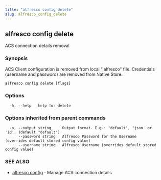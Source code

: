 ```yaml
---
title: "alfresco config delete"
slug: alfresco_config_delete
---
```

## alfresco config delete

ACS connection details removal

### Synopsis

ACS Client configuration is removed from local ".alfresco" file.
Credentials (username and password) are removed from Native Store.

```
alfresco config delete [flags]
```

### Options

```
  -h, --help   help for delete
```

### Options inherited from parent commands

```
  -o, --output string     Output format. E.g.: 'default', 'json' or 'id'. (default "default")
      --password string   Alfresco Password for the Username (overrides default stored config value)
      --username string   Alfresco Username (overrides default stored config value)
```

### SEE ALSO

* [alfresco config](alfresco_config.md)	 - Manage ACS connection details

